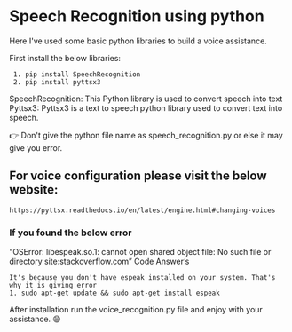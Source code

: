 # Speech Recognition using python

Here I've used some basic python libraries to build a voice assistance.

First install the below libraries:
      
     1. pip install SpeechRecognition
     2. pip install pyttsx3

SpeechRecognition: This Python library is used to convert speech into text <br/>
Pyttsx3: Pyttsx3 is a text to speech python library used to convert text into speech.

:point_right: Don't give the python file name as speech_recognition.py or else it may give you error.

## For voice configuration please visit the below website:
  
    https://pyttsx.readthedocs.io/en/latest/engine.html#changing-voices

### If you found the below error
 
“OSError: libespeak.so.1: cannot open shared object file: No such file or directory site:stackoverflow.com” Code Answer’s
<br/>
  
    It's because you don't have espeak installed on your system. That's why it is giving error
    1. sudo apt-get update && sudo apt-get install espeak

After installation run the voice_recognition.py file and enjoy with your assistance. :sweat_smile:
  
